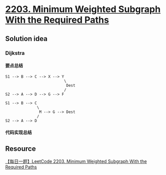 # [2203. Minimum Weighted Subgraph With the Required Paths](https://leetcode.com/problems/minimum-weighted-subgraph-with-the-required-paths/description/)

## Solution idea

### Dijkstra

#### 要点总结

```
S1 --> B --> C --> X --> Y
                          \
                           Dest
                          /
S2 --> A --> D --> G --> F

S1 --> B --> C
              \
               M --> G --> Dest
              /
S2 --> A --> D
```

#### 代码实现总结

## Resource
[【每日一题】LeetCode 2203. Minimum Weighted Subgraph With the Required Paths](https://www.youtube.com/watch?v=1dzPPlwT6LM&ab_channel=HuifengGuan)